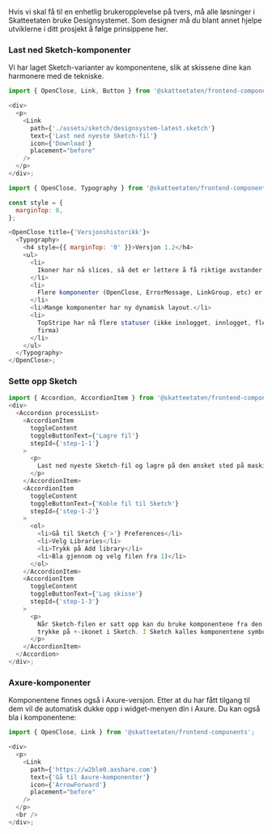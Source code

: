 Hvis vi skal få til en enhetlig brukeropplevelse på tvers, må alle løsninger i Skatteetaten bruke Designsystemet. Som designer må du blant annet hjelpe utviklerne i ditt prosjekt å følge prinsippene her.

### Last ned Sketch-komponenter

Vi har laget Sketch-varianter av komponentene, slik at skissene dine kan harmonere med de tekniske.

```js noeditor
import { OpenClose, Link, Button } from '@skatteetaten/frontend-components';

<div>
  <p>
    <Link
      path={'./assets/sketch/designsystem-latest.sketch'}
      text={'Last ned nyeste Sketch-fil'}
      icon={'Download'}
      placement="before"
    />
  </p>
</div>;
```

```js noeditor
import { OpenClose, Typography } from '@skatteetaten/frontend-components';

const style = {
  marginTop: 0,
};

<OpenClose title={'Versjonshistorikk'}>
  <Typography>
    <h4 style={{ marginTop: '0' }}>Versjon 1.2</h4>
    <ul>
      <li>
        Ikoner har nå slices, så det er lettere å få riktige avstander i Zeplin.
      </li>
      <li>
        Flere komponenter (OpenClose, ErrorMessage, LinkGroup, etc) er lagt til.
      </li>
      <li>Mange komponenter har ny dynamisk layout.</li>
      <li>
        TopStripe har nå flere statuser (ikke innlogget, innlogget, flerbruker,
        firma)
      </li>
    </ul>
  </Typography>
</OpenClose>;
```

### Sette opp Sketch

```js noeditor
import { Accordion, AccordionItem } from '@skatteetaten/frontend-components';
<div>
  <Accordion processList>
    <AccordionItem
      toggleContent
      toggleButtonText={'Lagre fil'}
      stepId={'step-1-1'}
    >
      <p>
        Last ned nyeste Sketch-fil og lagre på den ønsket sted på maskinen din.
      </p>
    </AccordionItem>
    <AccordionItem
      toggleContent
      toggleButtonText={'Koble fil til Sketch'}
      stepId={'step-1-2'}
    >
      <ol>
        <li>Gå til Sketch {'>'} Preferences</li>
        <li>Velg Libraries</li>
        <li>Trykk på Add library</li>
        <li>Bla gjennom og velg filen fra 1)</li>
      </ol>
    </AccordionItem>
    <AccordionItem
      toggleContent
      toggleButtonText={'Lag skisse'}
      stepId={'step-1-3'}
    >
      <p>
        Når Sketch-filen er satt opp kan du bruke komponentene fra den ved å
        trykke på +-ikonet i Sketch. I Sketch kalles komponentene symboler.
      </p>
    </AccordionItem>
  </Accordion>
</div>;
```

### Axure-komponenter

Komponentene finnes også i Axure-versjon. Etter at du har fått tilgang til dem vil de automatisk dukke opp i widget-menyen din i Axure. Du kan også bla i komponentene:

```js noeditor
import { OpenClose, Link } from '@skatteetaten/frontend-components';

<div>
  <p>
    <Link
      path={'https://w2ble0.axshare.com'}
      text={'Gå til Axure-komponenter'}
      icon={'ArrowForward'}
      placement="before"
    />
  </p>
  <br />
</div>;
```
